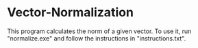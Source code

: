 # Vector-Normalization
This program calculates the norm of a given vector. To use it, run "normalize.exe" and follow the instructions in "instructions.txt".
